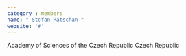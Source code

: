 ```yaml
---
category : members
name: " Stefan Ratschan " 
website: '#'
---
```

Academy of Sciences of the Czech Republic
Czech Republic

